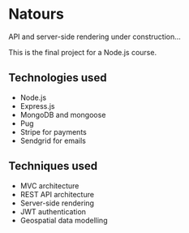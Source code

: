 # Natours

API and server-side rendering under construction...

This is the final project for a Node.js course.

## Technologies used

- Node.js
- Express.js
- MongoDB and mongoose
- Pug
- Stripe for payments
- Sendgrid for emails

## Techniques used

- MVC architecture
- REST API architecture
- Server-side rendering
- JWT authentication
- Geospatial data modelling
